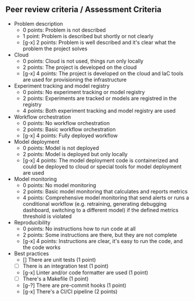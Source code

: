 
## Peer review criteria / Assessment Criteria

* Problem description
    * 0 points: Problem is not described
    * 1 point: Problem is described but shortly or not clearly
    * [g-x] 2 points: Problem is well described and it's clear what the problem the project solves
* Cloud
    * 0 points: Cloud is not used, things run only locally
    * 2 points: The project is developed on the cloud
    * [g-x] 4 points: The project is developed on the cloud and IaC tools are used for provisioning the infrastructure
* Experiment tracking and model registry
    * 0 points: No experiment tracking or model registry
    * 2 points: Experiments are tracked or models are registred in the registry
    * 4 points: Both experiment tracking and model registry are used
* Workflow orchestration
    * 0 points: No workflow orchestration
    * 2 points: Basic workflow orchestration
    * [g-x] 4 points: Fully deployed workflow
* Model deployment
    * 0 points: Model is not deployed
    * 2 points: Model is deployed but only locally
    * [g-x] 4 points: The model deployment code is containerized and could be deployed to cloud or special tools for model deployment are used
* Model monitoring
    * 0 points: No model monitoring
    * 2 points: Basic model monitoring that calculates and reports metrics
    * 4 points: Comprehensive model monitoring that send alerts or runs a conditional workflow (e.g. retraining, generating debugging dashboard, switching to a different model) if the defined metrics threshold is violated
* Reproducibility
    * 0 points: No instructions how to run code at all
    * 2 points: Some instructions are there, but they are not complete
    * [g-x] 4 points: Instructions are clear, it's easy to run the code, and the code works
* Best practices
    * [] There are unit tests (1 point)
    * [ ] There is an integration test (1 point)
    * [g-x] Linter and/or code formatter are used (1 point)
    * [ ] There's a Makefile (1 point)
    * [g-?] There are pre-commit hooks (1 point)
    * [g-x] There's a CI/CI pipeline (2 points)
